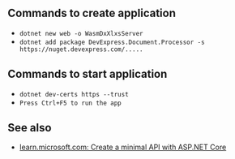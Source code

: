 ## Commands to create application

- `dotnet new web -o WasmDxXlxsServer`
- `dotnet add package DevExpress.Document.Processor -s https://nuget.devexpress.com/.....`

## Commands to start application

- `dotnet dev-certs https --trust`
- `Press Ctrl+F5 to run the app`

## See also

- [learn.microsoft.com: Create a minimal API with ASP.NET Core](https://learn.microsoft.com/en-us/aspnet/core/tutorials/min-web-api?view=aspnetcore-7.0&tabs=visual-studio-code)
